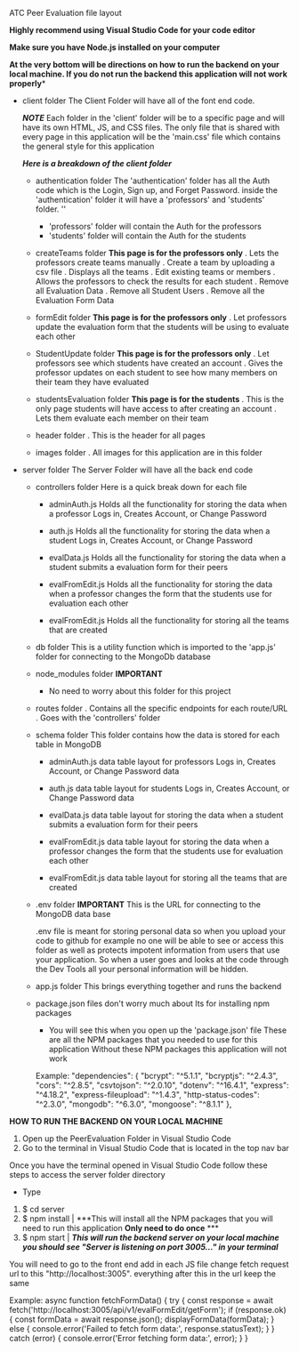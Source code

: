 ATC Peer Evaluation file layout

**Highly recommend using Visual Studio Code for your code editor**

**Make sure you have Node.js installed on your computer**

**At the very bottom will be directions on how to run the backend on your local machine. If you do not run the backend this application will not work properly***

- client folder
    The Client Folder will have all of the font end code. 

    ***NOTE*** 
    Each folder in the 'client' folder  will be to a specific page and will have its own HTML, JS, and CSS files. 
    The only file that is shared with every page in this application will be the 'main.css' file which contains the general style for this application

    ***Here is a breakdown of the client folder***

    - authentication folder 
        The 'authentication' folder has all the Auth code which is the Login, Sign up, and Forget Password. 
        inside the 'authentication' folder it will have a 'professors' and 'students' folder. ''
        - 'professors' folder will contain the Auth for the professors
        - 'students' folder will contain the Auth for the students

    - createTeams folder
        **This page is for the professors only**
        . Lets the professors create teams manually 
        . Create a team by uploading a csv file
        . Displays all the teams
        . Edit existing teams or members
        . Allows the professors to check the results for each student
        . Remove all Evaluation Data
        . Remove all Student Users
        . Remove all the Evaluation Form Data

    - formEdit folder
        **This page is for the professors only**
        . Let professors update the evaluation form that the students will be using to evaluate each other

    - StudentUpdate folder
        **This page is for the professors only**
        . Let professors see which students have created an account
        . Gives the professor updates on each student to see how many members on their team they have evaluated

    - studentsEvaluation folder
        **This page is for the students**
        . This is the only page students will have access to after creating an account
        . Lets them evaluate each member on their team

    - header folder
        . This is the header for all pages

    - images folder
        . All images for this application are in this folder




- server folder 
    The Server Folder will have all the back end code

    - controllers folder
        Here is a quick break down for each file

        - adminAuth.js
            Holds all the functionality for storing the data when a professor Logs in, Creates Account, or Change Password

        - auth.js
            Holds all the functionality for storing the data when a student Logs in, Creates Account, or Change Password

        - evalData.js
            Holds all the functionality for storing the data when a student submits a evaluation form for their peers

        - evalFromEdit.js
            Holds all the functionality for storing the data when a professor changes the form that the students use for evaluation each other

        - evalFromEdit.js
            Holds all the functionality for storing all the teams that are created
        
     - db folder
        This is a utility function which is imported to the 'app.js' folder for connecting to the MongoDb database

    - node_modules folder
        **IMPORTANT**
        - No need to worry about this folder for this project

    - routes folder 
        . Contains all the specific endpoints for each route/URL
        . Goes with the 'controllers' folder

    - schema folder 
        This folder contains how the data is stored for each table in MongoDB

        - adminAuth.js
            data table layout for professors Logs in, Creates Account, or Change Password data

        - auth.js
            data table layout for students Logs in, Creates Account, or Change Password data

        - evalData.js
            data table layout for storing the data when a student submits a evaluation form for their peers

        - evalFromEdit.js
            data table layout for storing the data when a professor changes the form that the students use for evaluation each other

        - evalFromEdit.js
            data table layout for storing all the teams that are created

    - .env folder 
        **IMPORTANT**
        This is the URL for connecting to the MongoDB data base

        .env file is meant for storing personal data so when you upload your code to github for example no one will be able to see or access this folder
        as well as protects impotent information from users that use your application. So when a user goes and looks at the code through the Dev Tools
        all your personal information will be hidden.

    - app.js folder
        This brings everything together and runs the backend
        

    - package.json files don't worry much about
        Its for installing npm packages

        - You will see this when you open up the 'package.json' file
        These are all the NPM packages that you needed to use for this application
        Without these NPM packages this application will not work

        Example: 
        "dependencies": {
            "bcrypt": "^5.1.1",
            "bcryptjs": "^2.4.3",
            "cors": "^2.8.5",
            "csvtojson": "^2.0.10",
            "dotenv": "^16.4.1",
            "express": "^4.18.2",
            "express-fileupload": "^1.4.3",
            "http-status-codes": "^2.3.0",
            "mongodb": "^6.3.0",
            "mongoose": "^8.1.1"
        },
        



**HOW TO RUN THE BACKEND ON YOUR LOCAL MACHINE**

1. Open up the PeerEvaluation Folder in Visual Studio Code
2. Go to the terminal in Visual Studio Code that is located in the top nav bar 

Once you have the terminal opened in Visual Studio Code follow these steps to access the server folder directory 

- Type 
1. $ cd server
2. $ npm install | ***This will install all the NPM packages that you will need to run this application **Only need to do once** ***
3. $ npm start | ***This will run the backend server on your local machine you should see "Server is listening on port 3005..." in your terminal***
    

You will need to go to the front end add in each JS file change fetch request url to this "http://localhost:3005". everything after this in the url keep the same

Example:
   async function fetchFormData() {
    try {
        const response = await fetch('http://localhost:3005/api/v1/evalFormEdit/getForm');
        if (response.ok) {
            const formData = await response.json();
            displayFormData(formData);
        } else {
            console.error('Failed to fetch form data:', response.statusText);
        }
    } catch (error) {
        console.error('Error fetching form data:', error);
    }
}